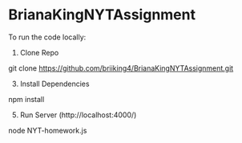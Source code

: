 # BrianaKingNYTAssignment

To run the code locally:

1. Clone Repo

git clone https://github.com/briiking4/BrianaKingNYTAssignment.git 

3. Install Dependencies

npm install

5. Run Server (http://localhost:4000/)

node NYT-homework.js
